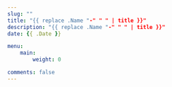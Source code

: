 ```yaml
---
slug: ""
title: "{{ replace .Name "-" " " | title }}"
description: "{{ replace .Name "-" " " | title }}"
date: {{ .Date }}

menu:
    main:
        weight: 0

comments: false
---
```

